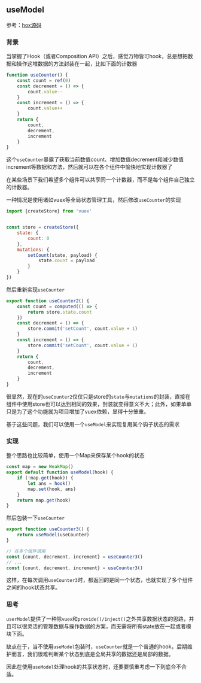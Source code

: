 ## useModel

参考：[hox源码](https://github.com/umijs/hox/blob/master/README-cn.md)


### 背景

当掌握了Hook（或者Composition API）之后，感觉万物皆可hook，总是想把数据和操作这堆数据的方法封装在一起，比如下面的计数器

```js
function useCounter() {
    const count = ref(0)
    const decrement = () => {
        count.value--
    }
    const increment = () => {
        count.value++
    }
    return {
        count,
        decrement,
        increment
    }
}
```
这个`useCounter`暴露了获取当前数值count、增加数值decrement和减少数值increment等数据和方法，然后就可以在各个组件中愉快地实现计数器了

在某些场景下我们希望多个组件可以共享同一个计数器，而不是每个组件自己独立的计数器。


一种情况是使用诸如vuex等全局状态管理工具，然后修改`useCounter`的实现


```js
import {createStore} from 'vuex'


const store = createStore({
    state: {
        count: 0
    },
    mutations: {
        setCount(state, payload) {
            state.count = payload
        }
    }
})
```
然后重新实现`useCounter`
```js
export function useCounter2() {
    const count = computed(() => {
        return store.state.count
    })
    const decrement = () => {
        store.commit('setCount', count.value + 1)
    }
    const increment = () => {
        store.commit('setCount', count.value + 1)
    }
    return {
        count,
        decrement,
        increment
    }
}
```
很显然，现在的`useCounter2`仅仅只是store的`state`与`mutations`的封装，直接在组件中使用store也可以达到相同的效果，封装就变得意义不大；此外，如果单单只是为了这个功能就为项目增加了vuex依赖，显得十分笨重。

基于这些问题，我们可以使用一个`useModel`来实现复用某个钩子状态的需求

### 实现

整个思路也比较简单，使用一个Map来保存某个hook的状态

```js
const map = new WeakMap()
export default function useModel(hook) {
    if (!map.get(hook)) {
        let ans = hook()
        map.set(hook, ans)
    }
    return map.get(hook)
}
```

然后包装一下`useCounter`

```js
export function useCounter3() {
    return useModel(useCounter)
}

// 在多个组件调用
const {count, decrement, increment} = useCounter3()
// ...
const {count, decrement, increment} = useCounter3()
```

这样，在每次调用`useCounter3`时，都返回的是同一个状态，也就实现了多个组件之间的hook状态共享。

### 思考

`userModel`提供了一种除`vuex`和`provide()/inject()`之外共享数据状态的思路，并且可以很灵活的管理数据与操作数据的方案，而无需将所有state放在一起或者模块下面。

缺点在于，当不使用`useModel`包装时，`useCounter`就是一个普通的hook，后期维护而言，我们很难判断某个状态到底是全局共享的数据还是局部的数据。

因此在使用`useModel`处理hook的共享状态时，还要要慎重考虑一下到底合不合适。

